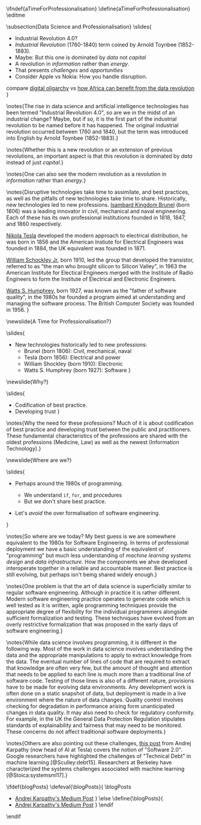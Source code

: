 \ifndef{aTimeForProfessionalisation}
\define{aTimeForProfessionalisation}
\editme

\subsection{Data Science and Professionalisation}
\slides{
* Industrial Revolution 4.0?
* *Industrial Revolution* (1760-1840) term coined by Arnold Toynbee (1852-1883).
* Maybe: But this one is dominated by *data* not *capital*
* A revolution in *information* rather than *energy*.
* That presents *challenges* and *opportunities* 
* Consider Apple vs Nokia: How you handle disruption.

compare [digital oligarchy](https://www.theguardian.com/media-network/2015/mar/05/digital-oligarchy-algorithms-personal-data) vs [how Africa can benefit from the data revolution](https://www.theguardian.com/media-network/2015/aug/25/africa-benefit-data-science-information)
}

\notes{The rise in data science and artificial intelligence technologies has been termed "Industrial Revolution 4.0", so are we in the midst of an industrial change? Maybe, but if so, it is the first part of the industrial revolution to be named before it has happened. The original industrial revolution occurred between 1760 and 1840, but the term was introduced into English by Arnold Toynbee (1852-1883).}

\notes{Whether this is a new revolution or an extension of previous revolutions, an important aspect is that this revolution is dominated by *data* instead of just *capital*.}

\notes{One can also see the modern revolution as a revolution in *information* rather than *energy*.}

\notes{Disruptive technologies take time to assimilate, and best practices, as well as the pitfalls of new technologies take time to share. Historically, new technologies led to new professions. [Isambard Kingdom Brunel](https://en.wikipedia.org/wiki/Isambard_Kingdom_Brunel) (born 1806) was a leading innovator in civil, mechanical and naval engineering. Each of these has its own professional institutions founded in 1818, 1847, and 1860 respectively.

[Nikola Tesla](https://en.wikipedia.org/wiki/Nikola_Tesla) developed the modern approach to electrical distribution, he was born in 1856 and the American Instiute for Electrical Engineers was founded in 1884, the UK equivalent was founded in 1871. 

[William Schockley Jr](https://en.wikipedia.org/wiki/William_Shockley), born 1910, led the group that developed the transistor, referred to as "the man who brought silicon to Silicon Valley", in 1963 the American Institute for Electical Engineers merged with the Institute of Radio Engineers to form the Institute of Electrical and Electronic Engineers. 

[Watts S. Humphrey](https://en.wikipedia.org/wiki/Watts_Humphrey), born 1927, was known as the "father of software quality", in the 1980s he founded a program aimed at understanding and managing the software process. The British Computer Society was founded in 1956.
}

\newslide{A Time for Professionalisation?}

\slides{
* New technologies historically led to new professions:
    * Brunel (born 1806): Civil, mechanical, naval
    * Tesla (born 1856): Electrical and power
    * William Shockley (born 1910): Electronic 
    * Watts S. Humphrey (born 1927): Software
}

\newslide{Why?}

\slides{
* Codification of best practice.
* Developing trust
}

\notes{Why the need for these professions? Much of it is about codification of best practice and developing trust between the public and practitioners. These fundamental characteristics of the professions are shared with the oldest professions (Medicine, Law) as well as the newest (Information Technology).}

\newslide{Where are we?}

\slides{
* Perhaps around the 1980s of programming.
    * We understand ```if```, ```for```, and procedures
    * But we don't share best practice.

* Let's *avoid* the over formalisation of software engineering.

}

\notes{So where are we today? My best guess is we are somewhere equivalent to the 1980s for Software Engineering. In terms of professional deployment we have a basic understanding of the equivalent of "programming" but much less understanding of *machine learning systems design* and *data infrastructure*. How the components we ahve developed interoperate together in a reliable and accountable manner. Best practice is still evolving, but perhaps isn't being shared widely enough.}

\notes{One problem is that the art of data science is superficially similar to regular software engineering. Although in practice it is rather different. Modern software engineering practice operates to generate code which is well tested as it is written, agile programming techniques provide the appropriate degree of flexibility for the individual programmers alongside sufficient formalization and testing. These techniques have evolved from an overly restrictive formalization that was proposed in the early days of software engineering.}

\notes{While data science involves programming, it is different in the following way. Most of the work in data science involves understanding the data and the appropriate manipulations to apply to extract knowledge from the data. The eventual number of lines of code that are required to extract that knowledge are often very few, but the amount of thought and attention that needs to be applied to each line is much more than a traditional line of software code. Testing of those lines is also of a different nature, provisions have to be made for evolving data environments. Any development work is often done on a static snapshot of data, but deployment is made in a live environment where the nature of data changes. Quality control involves checking for degradation in performance arising form unanticipated changes in data quality. It may also need to check for regulatory conformity. For example, in the UK the General Data Protection Regulation stipulates standards of explainability and fairness that may need to be monitored. These concerns do not affect traditional software deployments.}

\notes{Others are also pointing out these challenges, [this post](https://medium.com/@karpathy/software-2-0-a64152b37c35) from Andrej Karpathy (now head of AI at Tesla) covers the notion of "Software 2.0". Google researchers have highlighted the challenges of "Technical Debt" in machine learning [@Sculley:debt15]. Researchers at Berkeley have characterized the systems challenges associated with machine learning [@Stoica:systemsml17].}

\ifdef{blogPosts}
\defeval{\blogPosts}{
\blogPosts
* [Andrej Karpathy's Medium Post](https://medium.com/@karpathy/software-2-0-a64152b37c35)
}
\else
\define{\blogPosts}{
* [Andrej Karpathy's Medium Post](https://medium.com/@karpathy/software-2-0-a64152b37c35)
}
\endif


\endif
